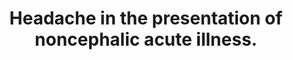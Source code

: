 ---
layout: page
header: no
#
# Content
#
subheadline: "Recent Publication"
title: "Headache in the presentation of noncephalic acute illness.
"
teaser: "Headache in the presentation of noncephalic acute illness.
"
categories: [Publications]
tags: [Neurology]
---